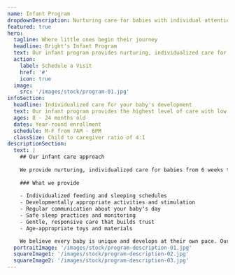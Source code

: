 ```yaml
---
name: Infant Program
dropdownDescription: Nurturing care for babies with individual attention and developmental support.
featured: true
hero:
  tagline: Where little ones begin their journey
  headline: Bright's Infant Program
  text: Our infant program provides nurturing, individualized care for babies from 6 weeks to 18 months. We focus on building trust, supporting development, and creating a safe, loving environment.
  action:
    label: Schedule a Visit
    href: '#'
    icon: true
  image:
    src: '/images/stock/program-01.jpg'
infoSection:
  headline: Individualized care for your baby's development
  text: Our infant program provides the highest level of care with low child-to-caregiver ratios. We focus on building secure attachments, supporting developmental milestones, and creating a nurturing environment where your baby can thrive.
  ages: 8 - 24 months old
  dates: Year-round enrollment
  schedule: M-F from 7AM - 6PM
  classSize: Child to caregiver ratio of 4:1
descriptionSection:
  text: |
    ## Our infant care approach
            
    We provide nurturing, individualized care for babies from 6 weeks to 18 months. Our caregivers are specially trained in infant development and maintain detailed daily reports about your baby's feeding, sleeping, and activities.
        
    ### What we provide
            
    - Individualized feeding and sleeping schedules
    - Developmentally appropriate activities and stimulation
    - Regular communication about your baby's day
    - Safe sleep practices and monitoring
    - Gentle, responsive care that builds trust
    - Age-appropriate toys and materials

    We believe every baby is unique and develops at their own pace. Our caregivers observe and support each infant's individual developmental journey while providing a safe, loving environment.
  portraitImage: '/images/stock/program-description-01.jpg'
  squareImage1: '/images/stock/program-description-02.jpg'
  squareImage2: '/images/stock/program-description-03.jpg'
---
```

